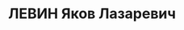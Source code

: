 ---
title: ЛЕВИН Яков Лазаревич
description: "Род. в 1907, Белоруссия, Гомельская обл., Рогачевский р-н, мест. Стрешел,\
  \ еврей. Проживал: РСФСР, г. Свердловск. \"Облобувьремонтпромсоюз\", заведующий\
  \ организационным сектором. \n  Арестован 12.07.1937. Приговор: 17.01.1938 – ВМН.\
  \ Расстрелян 17.01.1938"
---